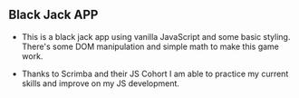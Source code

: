 ## Black Jack APP

- This is a black jack app using vanilla JavaScript and some basic styling. There's some DOM manipulation and simple math to make this game work.  

- Thanks to Scrimba and their JS Cohort I am able to practice my current skills and improve on my JS development. 